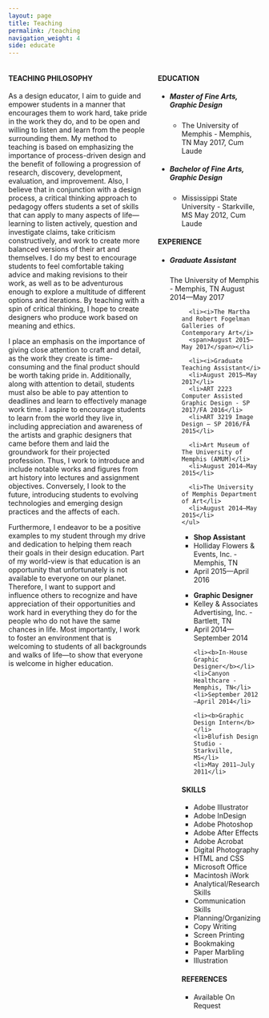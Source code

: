 ```yaml
---
layout: page
title: Teaching
permalink: /teaching
navigation_weight: 4
side: educate
---
```


<div class="columns">
<div class="left-column">
<h4>TEACHING PHILOSOPHY</h4>
<p>
As a design educator, I aim to guide and empower students in a manner that encourages them to work hard, take pride in the work they do, and to be open and willing to listen and learn from the people surrounding them. My method to teaching is based on emphasizing the importance of process-driven design and the benefit of following a progression of research, discovery, development, evaluation, and improvement. Also, I believe that in conjunction with a design process, a critical thinking approach to pedagogy offers students a set of skills that can apply to many aspects of life—learning to listen actively, question and investigate claims, take criticism constructively, and work to create more balanced versions of their art and themselves. I do my best to encourage students to feel comfortable taking advice and making revisions to their work, as well as to be adventurous enough to explore a multitude of different options and iterations. By teaching with a spin of critical thinking, I hope to create designers who produce work based on meaning and ethics.</p>
<p>
I place an emphasis on the importance of giving close attention to craft and detail, as the work they create is time-consuming and the final product should be worth taking pride in. Additionally, along with attention to detail, students must also be able to pay attention to deadlines and learn to effectively manage work time. I aspire to encourage students to learn from the world they live in, including appreciation and awareness of the artists and graphic designers that came before them and laid the groundwork for their projected profession. Thus, I work to introduce and include notable works and figures from art history into lectures and assignment objectives. Conversely, I look to the future, introducing students to evolving technologies and emerging design practices and the affects of each.</p>
<p>
Furthermore, I endeavor to be a positive examples to my student through my drive and dedication to helping them reach their goals in their design education. Part of my world-view is that education is an opportunity that unfortunately is not available to everyone on our planet. Therefore, I want to support and influence others to recognize and have appreciation of their opportunities and work hard in everything they do for the people who do not have the same chances in life. Most importantly, I work to foster an environment that is welcoming to students of all backgrounds and walks of life—to show that everyone is welcome in higher education.
</p>
</div>

<div class="right-column">

<h4>EDUCATION</h4>

<ul>
  <li>
    <h5>Master of Fine Arts, Graphic Design</h5>
    <ul>
      <li>The University of Memphis - Memphis, TN
      <span>May 2017, Cum Laude</span></li>
    </ul>
  </li>

  <li>
    <h5>Bachelor of Fine Arts, Graphic Design</h5>
    <ul>
    <li>Mississippi State University - Starkville, MS
    <span>May 2012, Cum Laude</span></li>
    </ul>
  </li>
</ul>

<h4>EXPERIENCE</h4>

<ul>
  <li>
    <h5>Graduate Assistant</h5>
    <span>The University of Memphis - Memphis, TN</span>
    <span>August 2014—May 2017</span>
    <ul>

      <li><i>The Martha and Robert Fogelman Galleries of Contemporary Art­</i>
      <span>August 2015—May 2017</span></li>

      <li><i>Graduate Teaching Assistant</i>
      <li>August 2015—May 2017</li>
      <li>ART 2223 Computer Assisted Graphic Design - SP 2017/FA 2016</li>
      <li>ART 3219 Image Design — SP 2016/FA 2015</li>

      <li>Art Museum of The University of Memphis (AMUM)</li>
      <li>August 2014—May 2015</li>

      <li>The University of Memphis Department of Art</li>
      <li>August 2014—May 2015</li>
    </ul>  
  </li>

<ul>
    <li><b>Shop Assistant</b></li>
    <li>Holliday Flowers & Events, Inc. - Memphis, TN</li>
    <li>April 2015—April 2016</li>
</ul>

<ul>
    <li><b>Graphic Designer</b></li>
    <li>Kelley & Associates Advertising, Inc. - Bartlett, TN</li>
    <li>April 2014—September 2014</li>

    <li><b>In-House Graphic Designer</b></li>
    <li>Canyon Healthcare - Memphis, TN</li>
    <li>September 2012—April 2014</li>

    <li><b>Graphic Design Intern</b></li>
    <li>Blufish Design Studio - Starkville, MS</li>
    <li>May 2011—July 2011</li>
  </li>
</ul>

<h4>SKILLS</h4>

<ul>
  <li>Adobe Illustrator</li>
  <li>Adobe InDesign</li>
  <li>Adobe Photoshop</li>
  <li>Adobe After Effects</li>
  <li>Adobe Acrobat</li>
  <li>Digital Photography</li>
  <li>HTML and CSS</li>
  <li>Microsoft Office</li>
  <li>Macintosh iWork</li>
  <li>Analytical/Research Skills</li>
  <li>Communication Skills</li>
  <li>Planning/Organizing</li>
  <li>Copy Writing</li>
  <li>Screen Printing</li>
  <li>Bookmaking</li>
  <li>Paper Marbling</li>
  <li>Illustration</li>
</ul>

<h4>REFERENCES</h4>

<ul>
  <li>Available On Request</li>
</ul>
</div>
</div>
